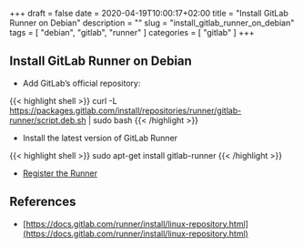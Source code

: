 +++ 
draft = false
date = 2020-04-19T10:00:17+02:00
title = "Install GitLab Runner on Debian"
description = ""
slug = "install_gitlab_runner_on_debian" 
tags = [ "debian", "gitlab", "runner" ]
categories = [ "gitlab" ]
+++

## Install GitLab Runner on Debian

*  Add GitLab’s official repository:

{{< highlight shell >}}
curl -L https://packages.gitlab.com/install/repositories/runner/gitlab-runner/script.deb.sh | sudo bash
{{< /highlight >}}

* Install the latest version of GitLab Runner

{{< highlight shell >}}
sudo apt-get install gitlab-runner
{{< /highlight >}}

* [Register the Runner](https://docs.gitlab.com/runner/register/index.html)

## References

* [https://docs.gitlab.com/runner/install/linux-repository.html](https://docs.gitlab.com/runner/install/linux-repository.html)
